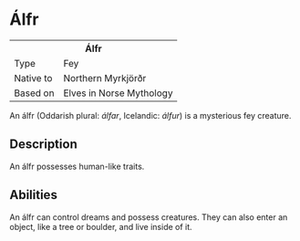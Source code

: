 # Álfr

<table><tbody>
	<tr> <th colspan=2>Álfr</th> </tr>
	<tr> <td>Type</td> <td>Fey</td> </tr>
	<tr> <td>Native to</td> <td>Northern Myrkjörðr</td> </tr>
	<tr> <td>Based on</td> <td>Elves in Norse Mythology</td> </tr>
</tbody></table>

An álfr (Oddarish plural: *álfar*, Icelandic: *álfur*) is a mysterious fey creature.

## Description
An álfr possesses human-like traits.

## Abilities
An álfr can control dreams and possess creatures. They can also enter an object, like a tree or boulder, and live inside of it.
